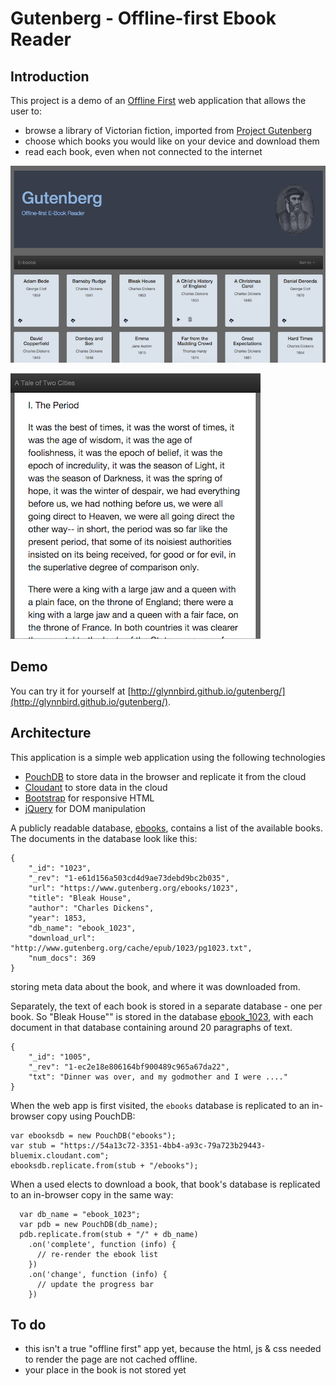 # Gutenberg - Offline-first Ebook Reader

## Introduction

This project is a demo of an [Offline First](http://offlinefirst.org/) web application that allows the user to:

* browse a library of Victorian fiction, imported from [Project Gutenberg](https://www.gutenberg.org/)
* choose which books you would like on your device and download them
* read each book, even when not connected to the internet

![screenshot](https://github.com/glynnbird/gutenberg/raw/master/img/screenshot.png "screenshot")

![mobile screenshot](https://github.com/glynnbird/gutenberg/raw/master/img/screenshot2.png "mobile screenshot")

## Demo

You can try it for yourself at [http://glynnbird.github.io/gutenberg/](http://glynnbird.github.io/gutenberg/).

## Architecture

This application is a simple web application using the following technologies

* [PouchDB](http://pouchdb.com/) to store data in the browser and replicate it from the cloud
* [Cloudant](https://cloudant.com/) to store data in the cloud
* [Bootstrap](http://getbootstrap.com/) for responsive HTML
* [jQuery](https://jquery.com/) for DOM manipulation

A publicly readable database, [ebooks](https://54a13c72-3351-4bb4-a93c-79a723b29443-bluemix.cloudant.com/ebooks/_all_docs?include_docs=true&limit=5), contains a list of the available books. The documents in the database look like this:

```
{
    "_id": "1023",
    "_rev": "1-e61d156a503cd4d9ae73debd9bc2b035",
    "url": "https://www.gutenberg.org/ebooks/1023",
    "title": "Bleak House",
    "author": "Charles Dickens",
    "year": 1853,
    "db_name": "ebook_1023",
    "download_url": "http://www.gutenberg.org/cache/epub/1023/pg1023.txt",
    "num_docs": 369
}
```

storing meta data about the book, and where it was downloaded from.

Separately, the text of each book is stored in a separate database - one per book. So "Bleak House"" is stored in the database [ebook_1023](https://54a13c72-3351-4bb4-a93c-79a723b29443-bluemix.cloudant.com/ebook_1023), with each document in that database containing around 20 paragraphs of text.

```
{
    "_id": "1005",
    "_rev": "1-ec2e18e806164bf900489c965a67da22",
    "txt": "Dinner was over, and my godmother and I were ...."
}
```

When the web app is first visited, the `ebooks` database is replicated to an in-browser copy using PouchDB:

```
var ebooksdb = new PouchDB("ebooks");
var stub = "https://54a13c72-3351-4bb4-a93c-79a723b29443-bluemix.cloudant.com";
ebooksdb.replicate.from(stub + "/ebooks");
```

When a used elects to download a book, that book's database is replicated to an in-browser copy in the same way:

```
  var db_name = "ebook_1023";
  var pdb = new PouchDB(db_name);  
  pdb.replicate.from(stub + "/" + db_name)
    .on('complete', function (info) {
      // re-render the ebook list
    })
    .on('change', function (info) {
      // update the progress bar
    })
```

## To do

* this isn't a true "offline first" app yet, because the html, js & css needed to render the page are not cached offline. 
* your place in the book is not stored yet


    
